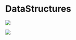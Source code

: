 
# DataStructures 

[![](https://img.shields.io/static/v1?style=plastic&label=1.Arrays&message=Link&color=green%link=https://github.com/BeTKH/JupyterNotebooks/blob/master/DataStructures/Arrays.ipynb)](https://github.com/BeTKH/JupyterNotebooks/blob/master/DataStructures/Arrays.ipynb)



[![](https://img.shields.io/static/v1?style=plastic&label=2.Hashes&message=Link&color=blue%link=https://github.com/BeTKH/JupyterNotebooks/blob/master/DataStructures/Hashing.ipynb)](https://github.com/BeTKH/JupyterNotebooks/blob/master/DataStructures/Hashing.ipynb)






